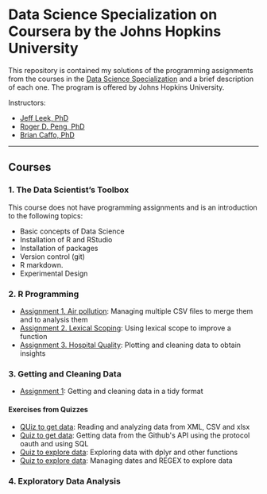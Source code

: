 # Data Science Specialization on Coursera by the Johns Hopkins University

This repository is contained my solutions of the programming assignments from the courses in the [Data Science Specialization](https://www.coursera.org/specializations/jhu-data-science) and a brief description of each one. The program is offered by Johns Hopkins University. 

Instructors: 
- [Jeff Leek, PhD](https://www.coursera.org/instructor/~694443)
- [Roger D. Peng, PhD](https://www.coursera.org/instructor/rdpeng)
- [Brian Caffo, PhD](https://www.coursera.org/instructor/~688901)

---

## Courses 

### 1. The Data Scientist’s Toolbox

This course does not have programming assignments and is an introduction to the following topics: 
- Basic concepts of Data Science
- Installation of R and RStudio
- Installation of packages
- Version control (git)
- R markdown. 
- Experimental Design


### 2. R Programming
- [Assignment 1. Air pollution](https://github.com/IsaiasGutierrezCruz/datasciencecoursera/tree/main/1_RProgramming/ProgrammingAssignment1): Managing multiple CSV files to merge them and to analysis them
- [Assignment 2. Lexical Scoping](https://github.com/IsaiasGutierrezCruz/ProgrammingAssignment2): Using lexical scope to improve a function
- [Assignment 3. Hospital Quality](https://github.com/IsaiasGutierrezCruz/datasciencecoursera/tree/main/1_RProgramming/ProgrammingAssignment3): Plotting and cleaning data to obtain insights 

### 3. Getting and Cleaning Data
- [Assignment 1](https://github.com/IsaiasGutierrezCruz/datasciencecoursera/tree/main/2_GettingandCleaningData/Project): Getting and cleaning data in a tidy format

#### Exercises from Quizzes
- [QUiz to get data](https://github.com/IsaiasGutierrezCruz/datasciencecoursera/tree/main/2_GettingandCleaningData/week1): Reading and analyzing data from XML, CSV and xlsx 
- [Quiz to get data](https://github.com/IsaiasGutierrezCruz/datasciencecoursera/tree/main/2_GettingandCleaningData/week2): Getting data from the Github's API using the protocol oauth and using SQL
- [Quiz to explore data](https://github.com/IsaiasGutierrezCruz/datasciencecoursera/tree/main/2_GettingandCleaningData/week3): Exploring data with dplyr and other functions
- [Quiz to explore data](https://github.com/IsaiasGutierrezCruz/datasciencecoursera/tree/main/2_GettingandCleaningData/week4): Managing dates and REGEX to explore data


### 4. Exploratory Data Analysis 

